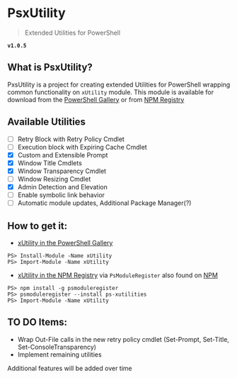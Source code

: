 # PsxUtility
> Extended Utilities for PowerShell

**`v1.0.5`**

## What is PsxUtility?
PxsUtility is a project for creating extended Utilities for PowerShell wrapping common functionality on `xUtility` module. 
This module is available for download from the [PowerShell Gallery](https://www.powershellgallery.com/) or from [NPM Registry](https://www.npmjs.com/)

## Available Utilities
- [ ] Retry Block with Retry Policy Cmdlet
- [ ] Execution block with Expiring Cache Cmdlet
- [x] Custom and Extensible Prompt
- [x] Window Title Cmdlets
- [x] Window Transparency Cmdlet
- [ ] Window Resizing Cmdlet
- [x] Admin Detection and Elevation
- [ ] Enable symbolic link behavior
- [ ] Automatic module updates, Additional Package Manager(?)

## How to get it:
- [xUtility in the PowerShell Gallery](https://www.powershellgallery.com/packages/xUtility)

`PS> Install-Module -Name xUtility`<br>
`PS> Import-Module -Name xUtility`

- [xUtility in the NPM Registry](https://www.npmjs.com/package/ps-xutilities) via `PsModuleRegister` also found on [NPM](https://www.npmjs.com/package/psmoduleregister)

`PS> npm install -g psmoduleregister`<br>
`PS> psmoduleregister --install ps-xutilities`<br>
`PS> Import-Module -Name xUtility`

## TO DO Items:
- Wrap Out-File calls in the new retry policy cmdlet (Set-Prompt, Set-Title, Set-ConsoleTransparency)
- Implement remaining utilities

Additional features will be added over time
